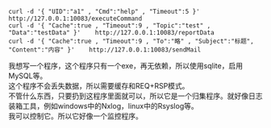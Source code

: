 ```
curl -d '{ "UID":"a1" , "Cmd":"help" , "Timeout":5 }'    http://127.0.0.1:10083/executeCommand
curl -d '{ "Cache":true , "Timeout":9 , "Topic":"test" , "Data":"testData" }'    http://127.0.0.1:10083/reportData
curl -d '{ "Cache":true , "Timeout":9 , "To":"略" , "Subject":"标题", "Content":"内容" }'    http://127.0.0.1:10083/sendMail
```
我想写一个程序，这个程序只有一个exe，再无依赖，所以使用sqlite，启用MySQL等。  
这个程序不会丢失数据，所以需要缓存和REQ+RSP模式。  
不管什么东西，只要扔到这程序里面就可以，所以它是一个归集程序。就好像日志装箱工具，例如windows中的Nxlog，linux中的Rsyslog等。  
我可以控制它。所以它好像一个监控程序。  
